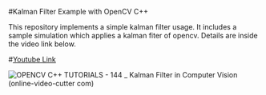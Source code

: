 #Kalman Filter Example with OpenCV C++

This repository implements a simple kalman filter usage. It includes a sample simulation which applies a kalman fiter of opencv. Details are inside the video link below.

#[Youtube Link](https://www.youtube.com/watch?v=xFMiyi-k8lc)

![OPENCV   C++ TUTORIALS - 144 _ Kalman Filter in Computer Vision (online-video-cutter com)](https://github.com/user-attachments/assets/54ec8716-b6a0-4a9d-9c04-d2897709693f)
